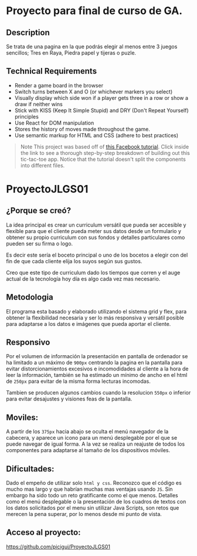 # Proyecto para final de curso de GA.

## Description

Se trata de una pagina en la que podrás elegir al menos entre 3 juegos sencillos; Tres en Raya, Piedra papel y tijeras o puzle.

## Technical Requirements

- Render a game board in the browser
- Switch turns between X and O (or whichever markers you select)
- Visually display which side won if a player gets three in a row or show a draw if neither wins
- Stick with KISS (Keep It Simple Stupid) and DRY (Don't Repeat Yourself) principles
- Use React for DOM manipulation
- Stores the history of moves made throughout the game.
- Use semantic markup for HTML and CSS (adhere to best practices)

> Note
> This project was based off of [this Facebook tutorial](https://facebook.github.io/react/tutorial/tutorial.html). Click inside the link to see a thorough step-by-step breakdown of building out this tic-tac-toe app. Notice that the tutorial doesn't split the components into different files.

# ProyectoJLGS01

## ¿Porque se creó?

La idea principal es crear un curriculum versátil que pueda ser accesible y flexible para que el cliente pueda meter sus datos desde un formulario y obtener su propio curriculum con sus fondos y detalles particulares como pueden ser su firma o logo.

Es decir este sería el boceto principal o uno de los bocetos a elegir con del fin de que cada cliente elija los suyos según sus gustos.

Creo que este tipo de curriculum dado los tiempos que corren y el auge actual de la tecnología hoy día es algo cada vez mas necesario.

## Metodologia

El programa esta basado y elaborado utilizando el sistema grid y flex, para obtener la flexibilidad necesaria y ser lo más responsiva y versátil posible para adaptarse a los datos e imágenes que pueda aportar el cliente.

## Responsivo

Por el volumen de información la presentación en pantalla de ordenador se ha limitado a un máximo de `900px` centrando la pagina en la pantalla para evitar distorcionamientos excesivos e incomodidades al cliente a la hora de leer la información, también se ha estimado un mínimo de ancho en el html de `250px` para evitar de la misma forma lecturas incomodas.

Tambien se producen algunos cambios cuando la resolucion `550px` o inferior para evitar desajustes y visiones feas de la pantalla.

## Moviles:

A partir de los `375px` hacia abajo se oculta el menú navegador de la cabecera, y aparece un icono para un menú desplegable por el que se puede navegar de igual forma. A la vez se realiza un reajuste de todos los componentes para adaptarse al tamaño de los dispositivos móviles.

## Dificultades:

Dado el empeño de utilizar solo `html y css`. Reconozco que el código es mucho mas largo y que habrían muchas mas ventajas usando `JS`. Sin embargo ha sido todo un reto gratificante como el que menos. Detalles como el menú desplegable o la presentación de los cuadros de textos con los datos solicitados por el menu sin utilizar Java Scripts, son retos que merecen la pena superar, por lo menos desde mi punto de vista.

## Acceso al proyecto:

https://github.com/picigui/ProyectoJLGS01
